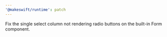 ```yaml
---
'@makeswift/runtime': patch
---
```


Fix the single select column not rendering radio buttons on the built-in Form component.
